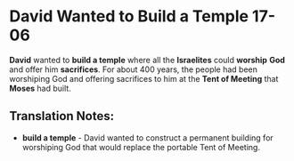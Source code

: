 David Wanted to Build a Temple 17-06
======================================


**David** wanted to **build a temple** where all the **Israelites**
could **worship** **God** and offer him **sacrifices**. For about 400
years, the people had been worshiping God and offering sacrifices to
him at the **Tent of Meeting** that **Moses** had built.

Translation Notes:
------------------

-   **build a temple** - David wanted to construct a permanent building
    for worshiping God that would replace the portable Tent of Meeting.

